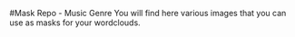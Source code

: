#Mask Repo - Music Genre
You will find here various images that you can use as masks for your wordclouds.

